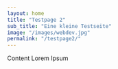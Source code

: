 ```yaml
---
layout: home
title: "Testpage 2"
sub_title: "Eine kleine Testseite"
image: "/images/webdev.jpg"
permalink: "/testpage2/"
---
```


Content Lorem Ipsum
